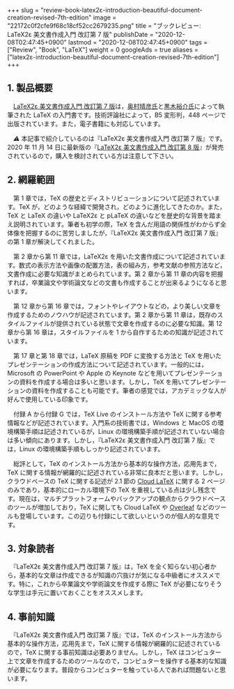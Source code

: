 +++
slug = "review-book-latex2ε-introduction-beautiful-document-creation-revised-7th-edition"
image = "22172c0f2cfe9f68c18cf52cc2679235.png"
title = "ブックレビュー: LaTeX2ε 美文書作成入門 改訂第 7 版"
publishDate = "2020-12-08T02:47:45+0900"
lastmod = "2020-12-08T02:47:45+0900"
tags = ["Review", "Book", "LaTeX"]
weight = 0
googleAds = true
aliases = ["latex2ε-introduction-beautiful-document-creation-revised-7th-edition"]
+++

## 1. 製品概要

　[LaTeX2ε 美文書作成入門 改訂第 7 版](https://rpx.a8.net/svt/ejp?a8mat=3BDYDP+AUKDMA+2HOM+BWGDT&rakuten=y&a8ejpredirect=https%3A%2F%2Fhb.afl.rakuten.co.jp%2Fhgc%2Fg00q0724.2bo11c45.g00q0724.2bo12179%2Fa20052522171_3BDYDP_AUKDMA_2HOM_BWGDT%3Fpc%3Dhttps%253A%252F%252Fitem.rakuten.co.jp%252Fbook%252F14619491%252F%26m%3Dhttp%253A%252F%252Fm.rakuten.co.jp%252Fbook%252Fi%252F18320349%252F)は，[奥村晴彦氏](https://twitter.com/h_okumura?ref_src=twsrc%5Egoogle%7Ctwcamp%5Eserp%7Ctwgr%5Eauthor)と[黒木裕介氏](https://jp.linkedin.com/in/yusuke-kuroki-kuroky)によって執筆された LaTeX の入門書です。技術評論社によって，B5 変形判，448 ページで出版されています。また，電子書籍にも対応しています。

　*⚠* 本記事で紹介しているのは『LaTeX2ε 美文書作成入門 改訂第 7 版』です。2020 年 11 月 14 日に最新版の『[LaTeX2ε 美文書作成入門 改訂第 8 版](https://gihyo.jp/book/2020/978-4-297-11712-2)』が発売されているので，購入を検討されている方は注意して下さい。

## 2. 網羅範囲

　第 1 章では，TeX の歴史とディストリビューションについて記述されています。TeX が，どのような経緯で開発され，どのように進化してきたのか。また，TeX と LaTeX の違いや LaTeX2ε と pLaTeX の違いなどを歴史的な背景を踏まえ説明されています。筆者も初学の際，TeX を含んだ用語の関係性がわからず全体像を把握するのに苦労しましたが，『LaTeX2ε 美文書作成入門 改訂第 7 版』の第 1 章が解決してくれました。

　第 2 章から第 11 章では，LaTeX2ε を用いた文書作成について記述されています。数式の表示方法や画像の配置方法，表の組み方，参考文献の参照方法など，文書作成に必要な知識がまとめられています。第 2 章から第 11 章の内容を把握すれば，卒業論文や学術論文などの文書も作成することが出来るようになると思います。

　第 12 章から第 16 章では，フォントやレイアウトなどの，より美しい文章を作成するためのノウハウが記述されています。第 2 章から第 11 章は，既存のスタイルファイルが提供されている状態で文章を作成するのに必要な知識。第 12 章から第 16 章は，スタイルファイルを 1 から自作するための知識が記述されています。

　第 17 章と第 18 章では，LaTeX 原稿を PDF に変換する方法と TeX を用いたプレゼンテーションの作成方法について記述されています。一般的には，Microsoft の PowerPoint や Apple の Keynote などを用いてプレゼンテーションの資料を作成する場合は多いと思います。しかし，TeX を用いてプレゼンテーションの資料を作成することも可能です。筆者の感覚では，アカデミックな人が好んで使用している印象です。

　付録 A から付録 G では，TeX Live のインストール方法や TeX に関する参考情報などが記述されています。入門系の技術書では，Windows と MacOS の環境構築手順は記述されているが，Linux の環境構築手順が記述されていない場合は多い傾向にあります。しかし，『LaTeX2ε 美文書作成入門 改訂第 7 版』では，Linux の環境構築手順もしっかり記述されています。

　総評として，TeX のインストール方法から基本的な操作方法，応用先まで，TeX に関する情報が網羅的に記述されている非常に良本だと思います。しかし，クラウドベースの TeX に関する記述が 2.1 節の [Cloud LaTeX](https://cloudlatex.io/ja) に関する 2 ページのみであり，基本的にローカル環境下の TeX を重視している点は少し残念です。現在は，マルチプラットフォームやバックアップの観点からクラウドベースのツールが増加しており，TeX に関しても Cloud LaTeX や [Overleaf](https://ja.overleaf.com/) などのツールも登場しています。この辺りも付録にして欲しいというのが個人的な意見です。

## 3. 対象読者

　『LaTeX2ε 美文書作成入門 改訂第 7 版』は，TeX を全く知らない初心者から，基本的な文章は作成できるが知識の穴抜けが気になる中級者にオススメです。特に，これから卒業論文や学術論文を作成する際に TeX が必要になりそうな学生は手元に置いておくことをオススメします。

## 4. 事前知識

　『LaTeX2ε 美文書作成入門 改訂第 7 版』では，TeX のインストール方法から基本的な操作方法，応用先まで，TeX に関する情報が網羅的に記述されているので，TeX に関する事前知識は必要ありません。しかし，TeX はコンピュター上で文章を作成するためのツールなので，コンピュターを操作する基本的な知識が必要になります。普段からコンピュターを触っている人であれば問題ないと思います。